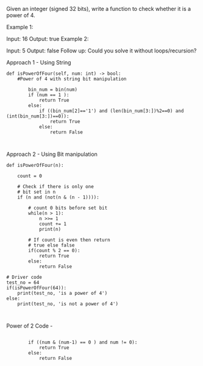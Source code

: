 Given an integer (signed 32 bits), write a function to check whether it is a power of 4.

Example 1:

Input: 16
Output: true
Example 2:

Input: 5
Output: false
Follow up: Could you solve it without loops/recursion?


Approach 1 - Using String

```
def isPowerOfFour(self, num: int) -> bool:
    #Power of 4 with string bit manipulation
    
        bin_num = bin(num)
        if (num == 1 ):
            return True
        else:
            if ((bin_num[2]=='1') and (len(bin_num[3:])%2==0) and (int(bin_num[3:])==0)):
                return True
            else:
                return False
                
                
```

Approach 2 - Using Bit manipulation

```
def isPowerOfFour(n): 
	
	count = 0
	
	# Check if there is only one 
	# bit set in n 
	if (n and (not(n & (n - 1)))): 
		
		# count 0 bits before set bit 
		while(n > 1): 
			n >>= 1
			count += 1
			print(n)
		
		# If count is even then return 
		# true else false 
		if(count % 2 == 0): 
			return True
		else: 
			return False

# Driver code 
test_no = 64
if(isPowerOfFour(64)): 
	print(test_no, 'is a power of 4') 
else: 
	print(test_no, 'is not a power of 4') 
  
  
```


Power of 2 Code -

```
  
        if ((num & (num-1) == 0 ) and num != 0):
            return True
        else:
            return False
            
```            
